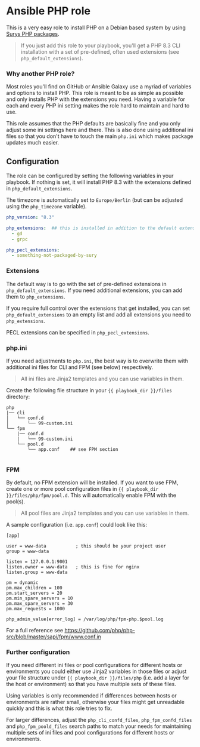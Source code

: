 # Ansible PHP role

This is a very easy role to install PHP on a Debian based system by using [Surys PHP packages](https://packages.sury.org/php/pool/main/p/).

> If you just add this role to your playbook, you'll get a PHP 8.3 CLI installation with a set of pre-defined, often used extensions (see `php_default_extensions`).

### Why another PHP role?
Most roles you'll find on GitHub or Ansible Galaxy use a myriad of variables and options to install PHP. This role is meant to be as simple as possible and only installs PHP with the extensions you need. Having a variable for each and every PHP ini setting makes the role hard to maintain and hard to use.

This role assumes that the PHP defaults are basically fine and you only adjust some ini settings here and there. This is also done using additional ini files so that you don't have to touch the main `php.ini` which makes package updates much easier.


## Configuration

The role can be configured by setting the following variables in your playbook.
If nothing is set, it will install PHP 8.3 with the extensions defined in `php_default_extensions`. 

The timezone is automatically set to `Europe/Berlin` (but can be adjusted using the `php_timezone` variable).

```yaml
php_version: "8.3"

php_extensions:  ## this is installed in addition to the default extensions
  - gd
  - grpc

php_pecl_extensions:
  - something-not-packaged-by-sury
```

### Extensions

The default way is to go with the set of pre-defined extensions in `php_default_extensions`. If you need additional extensions, you can add them to `php_extensions`.

If you require full control over the extensions that get installed, you can set `php_default_extensions` to an empty list and add all extensions you need to `php_extensions`.

PECL extensions can be specified in `php_pecl_extensions`.

### php.ini
If you need adjustments to `php.ini`, the best way is to overwrite them with additional ini files for CLI and FPM (see below) respectively.

> All ini files are Jinja2 templates and you can use variables in them.

Create the following file structure in your `{{ playbook_dir }}/files` directory:

```
php
|── cli
│   └── conf.d
│       └── 99-custom.ini
└── fpm
    |── conf.d
    |   └── 99-custom.ini
    └── pool.d
        └── app.conf    ## see FPM section
    
```

### FPM

By default, no FPM extension will be installed. If you want to use FPM, create one or more pool configuration files in `{{ playbook_dir }}/files/php/fpm/pool.d`. This will automatically enable FPM with the pool(s).

> All pool files are Jinja2 templates and you can use variables in them.

A sample configuration (i.e. `app.conf`) could look like this:

```
[app]

user = www-data           ; this should be your project user
group = www-data

listen = 127.0.0.1:9001
listen.owner = www-data   ; this is fine for nginx
listen.group = www-data

pm = dynamic
pm.max_children = 100
pm.start_servers = 20
pm.min_spare_servers = 10
pm.max_spare_servers = 30
pm.max_requests = 1000

php_admin_value[error_log] = /var/log/php/fpm-php.$pool.log
```

For a full reference see https://github.com/php/php-src/blob/master/sapi/fpm/www.conf.in

### Further configuration

If you need different ini files or pool configurations for different hosts or environments you could either use Jinja2 variables in those files or adjust your file structure under `{{ playbook_dir }}/files/php` (i.e. add a layer for the host or environment) so that you have multiple sets of these files.

Using variables is only recommended if differences between hosts or environments are rather small, otherwise your files might get unreadable quickly and this is what this role tries to fix.

For larger differences, adjust the `php_cli_confd_files`, `php_fpm_confd_files` and `php_fpm_poold_files` search paths to match your needs for maintaining multiple sets of ini files and pool configurations for different hosts or environments. 
